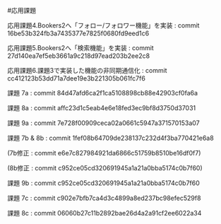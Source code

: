 
#応用課題

応用課題4.Bookers2へ「フォロー/フォロワー機能」を実装 : commit 16be53b324fb3a7435377e7825f0680fd9eed1c6

応用課題5.Bookers2へ「検索機能」を実装 : commit 27d140ea7ef5eb3661a9c218d97ead203b2ee2c8

応用課題6.課題3で実装した機能の非同期通信化 : commit cc412123b53dd71a7dee19e3b221305b061fc7f6

課題 7a : commit 84d47afd6ca2f1ca5108898cb88e42903cf0fa6a

課題 8a : commit affc23d1c5eab4e6e18fed3ec9bf8d3750d37031

課題 9a : commit 7e728f00909ceca02a0661c5947a371570153a07

課題 7b & 8b : commit 1fef08b64709de238137c232d4f3ba770421e6a8

(7b修正 : commit e6e7c827984921da6866c51759b8510be16df0f7)

(8b修正 : commit c952ce05cd320691945a1a21a0bba5174c0b7f60)

課題 9b : commit c952ce05cd320691945a1a21a0bba5174c0b7f60

課題 7c : commit c902e7bfb7ca4d3c4899a8ed237bc98efec529f8

課題 8c : commit 06060b27c11b2892bae26d4a2a91cf2ee6022a34